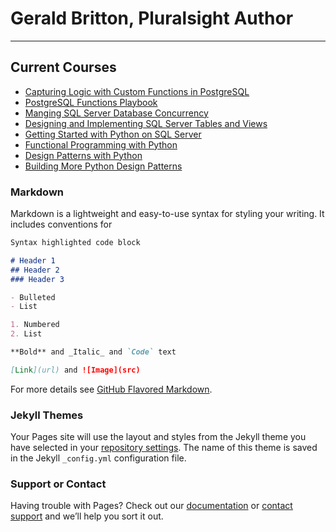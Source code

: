 # Gerald Britton, Pluralsight Author
---
## Current Courses

- [Capturing Logic with Custom Functions in PostgreSQL](https://app.pluralsight.com/library/courses/capturing-logic-custom-functions-postgresql) 
- [PostgreSQL Functions Playbook](https://app.pluralsight.com/library/courses/posgresql-functions-playbook) 
- [Manging SQL Server Database Concurrency](https://app.pluralsight.com/library/courses/manage-sql-server-concurrency) 
- [Designing and Implementing SQL Server Tables and Views](https://app.pluralsight.com/library/courses/sqlserver-tables-view-designing-implementing) 
- [Getting Started with Python on SQL Server](https://app.pluralsight.com/library/courses/python-sql-server-getting-started) 
- [Functional Programming with Python](https://app.pluralsight.com/library/courses/python-functional-programming) 
- [Design Patterns with Python](https://app.pluralsight.com/library/courses/python-design-patterns) 
- [Building More Python Design Patterns](https://app.pluralsight.com/library/courses/python-design-patterns-building-more) 

### Markdown

Markdown is a lightweight and easy-to-use syntax for styling your writing. It includes conventions for

```markdown
Syntax highlighted code block

# Header 1
## Header 2
### Header 3

- Bulleted
- List

1. Numbered
2. List

**Bold** and _Italic_ and `Code` text

[Link](url) and ![Image](src)
```

For more details see [GitHub Flavored Markdown](https://guides.github.com/features/mastering-markdown/).

### Jekyll Themes

Your Pages site will use the layout and styles from the Jekyll theme you have selected in your [repository settings](https://github.com/gbritton1/gbritton1.github.io/settings). The name of this theme is saved in the Jekyll `_config.yml` configuration file.

### Support or Contact

Having trouble with Pages? Check out our [documentation](https://help.github.com/categories/github-pages-basics/) or [contact support](https://github.com/contact) and we’ll help you sort it out.
